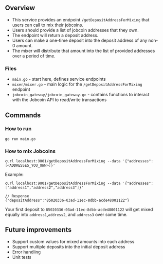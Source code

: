## Overview
* This service provides an endpoint `/getDepositAddressForMixing` that users can call to mix their jobcoins.
* Users should provide a list of jobcoin addresses that they own.
* The endpoint will return a deposit address.
* Users can make a one-time deposit into the deposit address of any non-0 amount.
* The mixer will distribute that amount into the list of provided addresses over a period of time.

### Files

* `main.go` - start here, defines service endpoints
* `mixer/mixer.go` - main logic for the `/getDepositAddressForMixing` endpoint
* `jobcoin_gateway/jobcoin_gateway.go` - contains functions to interact with the Jobcoin API to read/write transactions

## Commands

### How to run
    go run main.go

### How to mix Jobcoins
    curl localhost:9001/getDepositAddressForMixing --data '{"addresses":[<ADDRESSES_YOU_OWN>]}'

Example:
    
    curl localhost:9001/getDepositAddressForMixing --data '{"addresses":["address1","address2","address3"]}'
    
    // Response
    {"depositAddress":"85020336-03ad-11ec-8dbb-acde48001122"}
    
Your first deposit to `85020336-03ad-11ec-8dbb-acde48001122` will get mixed equally into `address1`,`address2`, and `address3` over some time.

## Future improvements
* Support custom values for mixed amounts into each address
* Support multiple deposits into the initial deposit address 
* Error handling
* Unit tests
